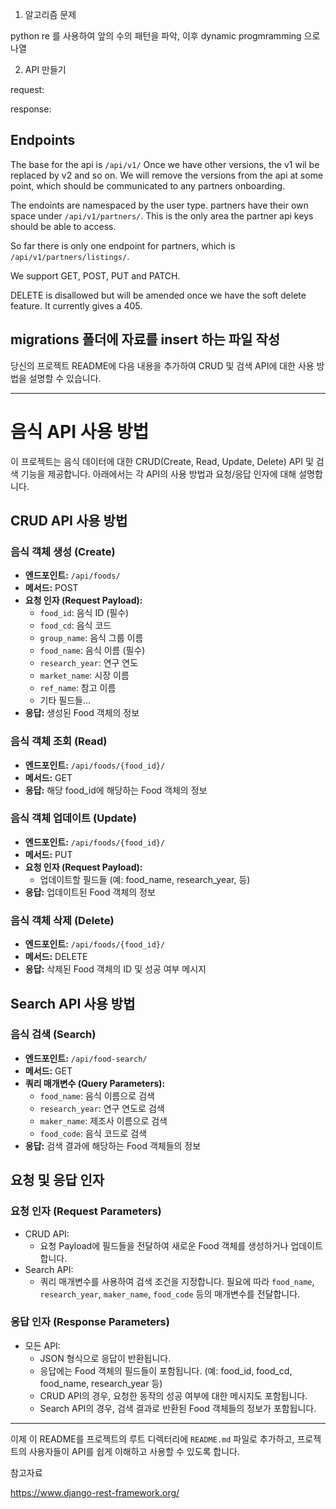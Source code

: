 1. 알고리즘 문제 

python re 를 사용하여 앞의 수의 패턴을 파악, 이후 dynamic progmramming 으로 나열

2. API 만들기

request:

response:


## Endpoints

The base for the api is `/api/v1/`
Once we have other versions, the v1 wil be replaced by v2 and so on.
We will remove the versions from the api at some point, which should be communicated to any partners onboarding.

The endoints are namespaced by the user type. partners have their own space under `/api/v1/partners/`.
This is the only area the partner api keys should be able to access.

So far there is only one endpoint for partners, which is `/api/v1/partners/listings/`.

We support GET, POST, PUT and PATCH.

DELETE is disallowed but will be amended once we have the soft delete feature. It currently gives a 405.




## migrations 폴더에 자료를 insert 하는 파일 작성

당신의 프로젝트 README에 다음 내용을 추가하여 CRUD 및 검색 API에 대한 사용 방법을 설명할 수 있습니다.

---

# 음식 API 사용 방법

이 프로젝트는 음식 데이터에 대한 CRUD(Create, Read, Update, Delete) API 및 검색 기능을 제공합니다. 아래에서는 각 API의 사용 방법과 요청/응답 인자에 대해 설명합니다.

## CRUD API 사용 방법

### 음식 객체 생성 (Create)

- **엔드포인트:** `/api/foods/`
- **메서드:** POST
- **요청 인자 (Request Payload):**
  - `food_id`: 음식 ID (필수)
  - `food_cd`: 음식 코드
  - `group_name`: 음식 그룹 이름
  - `food_name`: 음식 이름 (필수)
  - `research_year`: 연구 연도
  - `market_name`: 시장 이름
  - `ref_name`: 참고 이름
  - 기타 필드들...
- **응답:** 생성된 Food 객체의 정보

### 음식 객체 조회 (Read)

- **엔드포인트:** `/api/foods/{food_id}/`
- **메서드:** GET
- **응답:** 해당 food_id에 해당하는 Food 객체의 정보

### 음식 객체 업데이트 (Update)

- **엔드포인트:** `/api/foods/{food_id}/`
- **메서드:** PUT
- **요청 인자 (Request Payload):**
  - 업데이트할 필드들 (예: food_name, research_year, 등)
- **응답:** 업데이트된 Food 객체의 정보

### 음식 객체 삭제 (Delete)

- **엔드포인트:** `/api/foods/{food_id}/`
- **메서드:** DELETE
- **응답:** 삭제된 Food 객체의 ID 및 성공 여부 메시지

## Search API 사용 방법

### 음식 검색 (Search)

- **엔드포인트:** `/api/food-search/`
- **메서드:** GET
- **쿼리 매개변수 (Query Parameters):**
  - `food_name`: 음식 이름으로 검색
  - `research_year`: 연구 연도로 검색
  - `maker_name`: 제조사 이름으로 검색
  - `food_code`: 음식 코드로 검색
- **응답:** 검색 결과에 해당하는 Food 객체들의 정보

## 요청 및 응답 인자

### 요청 인자 (Request Parameters)

- CRUD API:
  - 요청 Payload에 필드들을 전달하여 새로운 Food 객체를 생성하거나 업데이트합니다.
- Search API:
  - 쿼리 매개변수를 사용하여 검색 조건을 지정합니다. 필요에 따라 `food_name`, `research_year`, `maker_name`, `food_code` 등의 매개변수를 전달합니다.

### 응답 인자 (Response Parameters)

- 모든 API:
  - JSON 형식으로 응답이 반환됩니다.
  - 응답에는 Food 객체의 필드들이 포함됩니다. (예: food_id, food_cd, food_name, research_year 등)
  - CRUD API의 경우, 요청한 동작의 성공 여부에 대한 메시지도 포함됩니다.
  - Search API의 경우, 검색 결과로 반환된 Food 객체들의 정보가 포함됩니다.

---

이제 이 README를 프로젝트의 루트 디렉터리에 `README.md` 파일로 추가하고, 프로젝트의 사용자들이 API를 쉽게 이해하고 사용할 수 있도록 합니다.

참고자료

https://www.django-rest-framework.org/